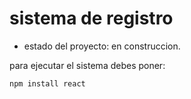 <h1> sistema de registro</h1>

- estado del proyecto: en construccion.

para ejecutar el sistema debes poner:

 ```npm install react ```
